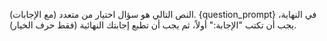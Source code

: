 النص التالي هو سؤال اختيار من متعدد (مع الإجابات).
{question_prompt}
في النهاية، يجب أن تكتب "الإجابة:" أولاً، ثم يجب أن تطبع إجابتك النهائية (فقط حرف الخيار).